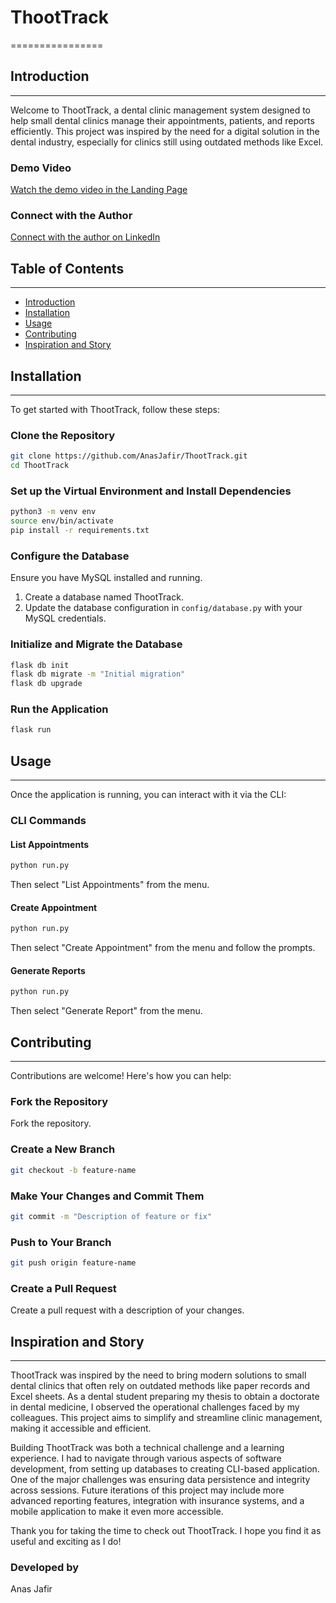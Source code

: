# ThootTrack
================

## Introduction
---------------

Welcome to ThootTrack, a dental clinic management system designed to help small dental clinics manage their appointments, patients, and reports efficiently. This project was inspired by the need for a digital solution in the dental industry, especially for clinics still using outdated methods like Excel.

### Demo Video

[Watch the demo video in the Landing Page](https://anasjafir.github.io/)

### Connect with the Author

[Connect with the author on LinkedIn](https://www.linkedin.com/in/jafir-anas-667a26278/)

## Table of Contents
-----------------

* [Introduction](#introduction)
* [Installation](#installation)
* [Usage](#usage)
* [Contributing](#contributing)
* [Inspiration and Story](#Inspiration-and-Story)

## Installation
--------------

To get started with ThootTrack, follow these steps:

### Clone the Repository

```sh
git clone https://github.com/AnasJafir/ThootTrack.git
cd ThootTrack
```

### Set up the Virtual Environment and Install Dependencies

```sh
python3 -m venv env
source env/bin/activate
pip install -r requirements.txt
```

### Configure the Database

Ensure you have MySQL installed and running.

1. Create a database named ThootTrack.
2. Update the database configuration in `config/database.py` with your MySQL credentials.

### Initialize and Migrate the Database

```sh
flask db init
flask db migrate -m "Initial migration"
flask db upgrade
```

### Run the Application

```sh
flask run
```

## Usage
-----

Once the application is running, you can interact with it via the CLI:

### CLI Commands

#### List Appointments

```sh
python run.py
```

Then select "List Appointments" from the menu.

#### Create Appointment

```sh
python run.py
```

Then select "Create Appointment" from the menu and follow the prompts.

#### Generate Reports

```sh
python run.py
```

Then select "Generate Report" from the menu.

## Contributing
-------------

Contributions are welcome! Here's how you can help:

### Fork the Repository

Fork the repository.

### Create a New Branch

```sh
git checkout -b feature-name
```

### Make Your Changes and Commit Them

```sh
git commit -m "Description of feature or fix"
```

### Push to Your Branch

```sh
git push origin feature-name
```

### Create a Pull Request

Create a pull request with a description of your changes.


## Inspiration and Story
-------------------------

ThootTrack was inspired by the need to bring modern solutions to small dental clinics that often rely on outdated methods like paper records and Excel sheets. As a dental student preparing my thesis to obtain a doctorate in dental medicine, I observed the operational challenges faced by my colleagues. This project aims to simplify and streamline clinic management, making it accessible and efficient.

Building ThootTrack was both a technical challenge and a learning experience. I had to navigate through various aspects of software development, from setting up databases to creating CLI-based application. One of the major challenges was ensuring data persistence and integrity across sessions. Future iterations of this project may include more advanced reporting features, integration with insurance systems, and a mobile application to make it even more accessible.

Thank you for taking the time to check out ThootTrack. I hope you find it as useful and exciting as I do!

### Developed by

Anas Jafir
